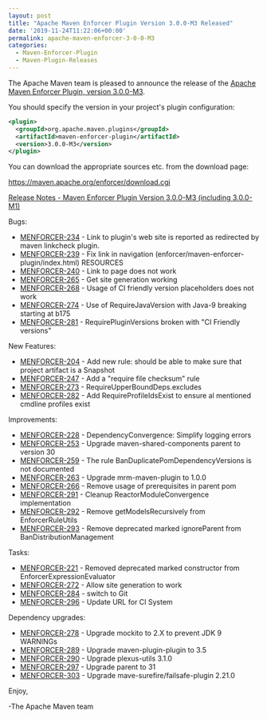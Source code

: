 ```yaml
---
layout: post
title: "Apache Maven Enforcer Plugin Version 3.0.0-M3 Released"
date: '2019-11-24T11:22:06+00:00'
permalink: apache-maven-enforcer-3-0-0-M3
categories:
  - Maven-Enforcer-Plugin
  - Maven-Plugin-Releases
---
```

The Apache Maven team is pleased to announce the release of the
[Apache Maven Enforcer Plugin, version 3.0.0-M3](https://maven.apache.org/plugins/maven-surefire-plugin/).

You should specify the version in your project's plugin configuration:

```xml
<plugin>
  <groupId>org.apache.maven.plugins</groupId>
  <artifactId>maven-enforcer-plugin</artifactId>
  <version>3.0.0-M3</version>
</plugin>
```

You can download the appropriate sources etc. from the download page:

https://maven.apache.org/enforcer/download.cgi

<!-- more -->

[Release Notes - Maven Enforcer Plugin Version 3.0.0-M3 (including 3.0.0-M1)](https://issues.apache.org/jira/secure/ReleaseNote.jspa?projectId=12317520&version=12343432&styleName=Text)


Bugs:

* [MENFORCER-234](https://issues.apache.org/jira/browse/MENFORCER-234) - Link to plugin's web site is reported as redirected by maven linkcheck plugin.
* [MENFORCER-239](https://issues.apache.org/jira/browse/MENFORCER-239) - Fix link in navigation (enforcer/maven-enforcer-plugin/index.html) RESOURCES
* [MENFORCER-240](https://issues.apache.org/jira/browse/MENFORCER-240) - Link to page does not work
* [MENFORCER-265](https://issues.apache.org/jira/browse/MENFORCER-265) - Get site generation working
* [MENFORCER-268](https://issues.apache.org/jira/browse/MENFORCER-268) - Usage of CI friendly version placeholders does not work
* [MENFORCER-274](https://issues.apache.org/jira/browse/MENFORCER-274) - Use of RequireJavaVersion with Java-9 breaking starting at b175
* [MENFORCER-281](https://issues.apache.org/jira/browse/MENFORCER-281) - RequirePluginVersions broken with "CI Friendly versions"

New Features:

* [MENFORCER-204](https://issues.apache.org/jira/browse/MENFORCER-204) - Add new rule: should be able to make sure that project artifact is a Snapshot
* [MENFORCER-247](https://issues.apache.org/jira/browse/MENFORCER-247) - Add a "require file checksum" rule
* [MENFORCER-273](https://issues.apache.org/jira/browse/MENFORCER-273) - RequireUpperBoundDeps.excludes
* [MENFORCER-282](https://issues.apache.org/jira/browse/MENFORCER-282) - Add RequireProfileIdsExist to ensure al mentioned cmdline profiles exist

Improvements:

* [MENFORCER-228](https://issues.apache.org/jira/browse/MENFORCER-228) - DependencyConvergence: Simplify logging errors
* [MENFORCER-253](https://issues.apache.org/jira/browse/MENFORCER-253) - Upgrade maven-shared-components parent to version 30
* [MENFORCER-259](https://issues.apache.org/jira/browse/MENFORCER-259) - The rule BanDuplicatePomDependencyVersions is not documented
* [MENFORCER-263](https://issues.apache.org/jira/browse/MENFORCER-263) - Upgrade mrm-maven-plugin to 1.0.0
* [MENFORCER-266](https://issues.apache.org/jira/browse/MENFORCER-266) - Remove usage of prerequisites in parent pom
* [MENFORCER-291](https://issues.apache.org/jira/browse/MENFORCER-291) - Cleanup ReactorModuleConvergence implementation
* [MENFORCER-292](https://issues.apache.org/jira/browse/MENFORCER-292) - Remove getModelsRecursively from EnforcerRuleUtils
* [MENFORCER-293](https://issues.apache.org/jira/browse/MENFORCER-293) - Remove deprecated marked ignoreParent from BanDistributionManagement

Tasks:

* [MENFORCER-221](https://issues.apache.org/jira/browse/MENFORCER-221) - Removed deprecated marked constructor from EnforcerExpressionEvaluator
* [MENFORCER-272](https://issues.apache.org/jira/browse/MENFORCER-272) - Allow site generation to work
* [MENFORCER-284](https://issues.apache.org/jira/browse/MENFORCER-284) - switch to Git
* [MENFORCER-296](https://issues.apache.org/jira/browse/MENFORCER-296) - Update URL for CI System

Dependency upgrades:

* [MENFORCER-278](https://issues.apache.org/jira/browse/MENFORCER-278) - Upgrade mockito to 2.X to prevent JDK 9 WARNINGs
* [MENFORCER-289](https://issues.apache.org/jira/browse/MENFORCER-289) - Upgrade maven-plugin-plugin to 3.5
* [MENFORCER-290](https://issues.apache.org/jira/browse/MENFORCER-290) - Upgrade plexus-utils 3.1.0
* [MENFORCER-297](https://issues.apache.org/jira/browse/MENFORCER-297) - Upgrade parent to 31
* [MENFORCER-303](https://issues.apache.org/jira/browse/MENFORCER-303) - Upgrade mave-surefire/failsafe-plugin 2.21.0


Enjoy,

-The Apache Maven team

